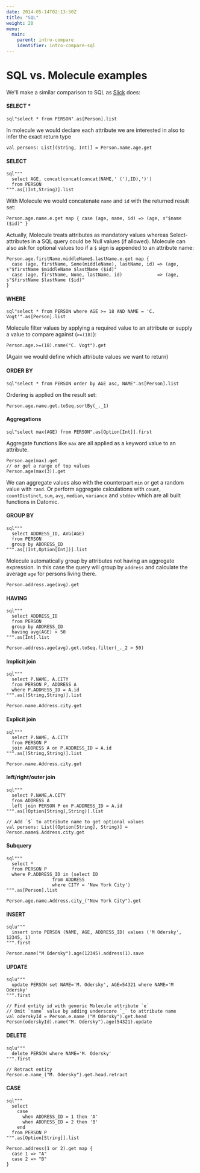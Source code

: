 ```yaml
---
date: 2014-05-14T02:13:50Z
title: "SQL"
weight: 20
menu:
  main:
    parent: intro-compare
    identifier: intro-compare-sql
---
```


# SQL vs. Molecule examples

We'll make a similar comparison to SQL as [Slick](http://slick.lightbend.com/doc/3.2.3/sql-to-slick.html#select) does:

#### SELECT *

```
sql"select * from PERSON".as[Person].list
```
In molecule we would declare each attribute we are interested in also to infer the exact return type
```
val persons: List[(String, Int)] = Person.name.age.get
```

#### SELECT

```
sql"""
  select AGE, concat(concat(concat(NAME,' ('),ID),')')
  from PERSON
""".as[(Int,String)].list
```
With Molecule we would concatenate `name` and `id` with the returned result set:
```
Person.age.name.e.get map { case (age, name, id) => (age, s"$name ($id)" }
```
Actually, Molecule treats attributes as mandatory values whereas Select-attributes in a SQL query could be Null values (if allowed). Molecule can also ask for optional values too if a `$` sign is appended to an attribute name:
```
Person.age.firstName.middleName$.lastName.e.get map { 
  case (age, firstName, Some(middleName), lastName, id) => (age, s"$firstName $middleName $lastName ($id)" 
  case (age, firstName, None, lastName, id)             => (age, s"$firstName $lastName ($id)" 
}
```


#### WHERE

```
sql"select * from PERSON where AGE >= 18 AND NAME = 'C. Vogt'".as[Person].list
```
Molecule filter values by applying a required value to an attribute or supply a value to compare against (`>=(18)`):
```
Person.age.>=(18).name("C. Vogt").get
```
(Again we would define which attribute values we want to return)


#### ORDER BY

```
sql"select * from PERSON order by AGE asc, NAME".as[Person].list
```
Ordering is applied on the result set:
```
Person.age.name.get.toSeq.sortBy(_._1)
```

#### Aggregations

```
sql"select max(AGE) from PERSON".as[Option[Int]].first
```
Aggregate functions like `max` are all applied as a keyword value to an attribute.
```
Person.age(max).get
// or get a range of top values
Person.age(max(3)).get
```
We can aggregate values also with the counterpart `min` or get a random value with `rand`. Or perform aggregate calculations with `count`, `countDistinct`, `sum`, `avg`, `median`, `variance` and `stddev` which are all built functions in Datomic.


#### GROUP BY

```
sql"""
  select ADDRESS_ID, AVG(AGE)
  from PERSON
  group by ADDRESS_ID
""".as[(Int,Option[Int])].list
```
Molecule automatically group by attributes not having an aggregate expression. In this case the query will group by `address` and calculate the average `age` for persons living there.
```
Person.address.age(avg).get
```

#### HAVING

```
sql"""
  select ADDRESS_ID
  from PERSON
  group by ADDRESS_ID
  having avg(AGE) > 50
""".as[Int].list
```
```
Person.address.age(avg).get.toSeq.filter(_._2 > 50)
```

#### Implicit join

```
sql"""
  select P.NAME, A.CITY
  from PERSON P, ADDRESS A
  where P.ADDRESS_ID = A.id
""".as[(String,String)].list
```
```
Person.name.Address.city.get
```

#### Explicit join

```
sql"""
  select P.NAME, A.CITY
  from PERSON P
  join ADDRESS A on P.ADDRESS_ID = A.id
""".as[(String,String)].list
```
```
Person.name.Address.city.get
```

#### left/right/outer join

```
sql"""
  select P.NAME,A.CITY
  from ADDRESS A
  left join PERSON P on P.ADDRESS_ID = A.id
""".as[(Option[String],String)].list
```
```
// Add `$` to attribute name to get optional values
val persons: List[(Option[String], String)] = Person.name$.Address.city.get
```

#### Subquery

```
sql"""
  select *
  from PERSON P
  where P.ADDRESS_ID in (select ID
                 from ADDRESS
                 where CITY = 'New York City')
""".as[Person].list
```
```
Person.age.name.Address.city_("New York City").get
```

#### INSERT

```
sqlu"""
  insert into PERSON (NAME, AGE, ADDRESS_ID) values ('M Odersky', 12345, 1)
""".first
```
```
Person.name("M Odersky").age(12345).address(1).save
```

#### UPDATE

```
sqlu"""
  update PERSON set NAME='M. Odersky', AGE=54321 where NAME='M Odersky'
""".first
```
```
// Find entity id with generic Molecule attribute `e`
// Omit `name` value by adding underscore `_` to attribute name   
val oderskyId = Person.e.name_("M Odersky").get.head
Person(oderskyId).name("M. Odersky").age(54321).update
```

#### DELETE

```
sqlu"""
  delete PERSON where NAME='M. Odersky'
""".first
```
```
// Retract entity
Person.e.name_("M. Odersky").get.head.retract
```

#### CASE

```
sql"""
  select
    case 
      when ADDRESS_ID = 1 then 'A'
      when ADDRESS_ID = 2 then 'B'
    end
  from PERSON P
""".as[Option[String]].list
```
```
Person.address(1 or 2).get map {
  case 1 => "A"
  case 2 => "B"
}
```
































